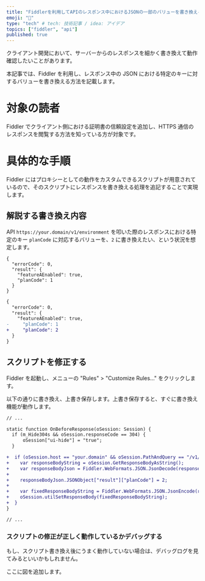 ```yaml
---
title: "Fiddlerを利用してAPIのレスポンス中におけるJSONの一部のバリューを書き換える"
emoji: "🛞"
type: "tech" # tech: 技術記事 / idea: アイデア
topics: ["fiddler", "api"]
published: true
---
```


クライアント開発において、サーバーからのレスポンスを細かく書き換えて動作確認したいことがあります。

本記事では、Fiddler を利用し、レスポンス中の JSON における特定のキーに対するバリューを書き換える方法を記載します。

# 対象の読者

Fiddler でクライアント側における証明書の信頼設定を追加し、HTTPS 通信のレスポンスを閲覧する方法を知っている方が対象です。

# 具体的な手順

Fiddler にはプロキシーとしての動作をカスタムできるスクリプトが用意されているので、そのスクリプトにレスポンスを書き換える処理を追記することで実現します。

## 解説する書き換え内容

API `https://your.domain/v1/environment` を叩いた際のレスポンスにおける特定のキー `planCode` に対応するバリューを、`2` に書き換えたい、という状況を想定します。

```json:Before
{
  "errorCode": 0,
  "result": {
    "featureAEnabled": true,
    "planCode": 1
  }
}
```

```diff json:Before
{
  "errorCode": 0,
  "result": {
    "featureAEnabled": true,
-     "planCode": 1
+     "planCode": 2
  }
}
```

## スクリプトを修正する

Fiddler を起動し、メニューの "Rules" > "Customize Rules..." をクリックします。

以下の通りに書き換え、上書き保存します。上書き保存すると、すぐに書き換え機能が動作します。

```diff javascript
// ...

static function OnBeforeResponse(oSession: Session) {
  if (m_Hide304s && oSession.responseCode == 304) {
      oSession["ui-hide"] = "true";
  }

+  if (oSession.host == "your.domain" && oSession.PathAndQuery == "/v1/environment") {
+    var responseBodyString = oSession.GetResponseBodyAsString();
+    var responseBodyJson = Fiddler.WebFormats.JSON.JsonDecode(responseBodyString);
+
+    responseBodyJson.JSONObject["result"]["planCode"] = 2;
+
+    var fixedResponseBodyString = Fiddler.WebFormats.JSON.JsonEncode(responseBodyJson.JSONObject);
+    oSession.utilSetResponseBody(fixedResponseBodyString);
+  }
}

// ...
```

### スクリプトの修正が正しく動作しているかデバッグする

もし、スクリプト書き換え後にうまく動作していない場合は、デバッグログを見てみるといいかもしれません。

ここに図を追加します。
